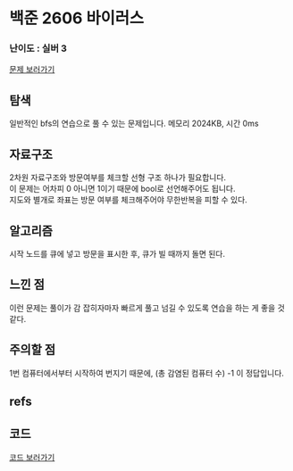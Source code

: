 # 백준 2606 바이러스
 
### 난이도 : 실버 3
[문제 보러가기](https://www.acmicpc.net/problem/2606)
  
## 탐색
일반적인 bfs의 연습으로 풀 수 있는 문제입니다.
메모리 	2024KB, 시간 0ms
  
  
## 자료구조
2차원 자료구조와 방문여부를 체크할 선형 구조 하나가 필요합니다.  
이 문제는 어차피 0 아니면 1이기 때문에 bool로 선언해주어도 됩니다.  
지도와 별개로 좌표는 방문 여부를 체크해주어야 무한반복을 피할 수 있다.

## 알고리즘
시작 노드를 큐에 넣고 방문을 표시한 후, 큐가 빌 때까지 돌면 된다.  

## 느낀 점
이런 문제는 풀이가 감 잡히자마자 빠르게 풀고 넘길 수 있도록 연습을 하는 게 좋을 것 같다.

## 주의할 점
1번 컴퓨터에서부터 시작하여 번지기 때문에, (총 감염된 컴퓨터 수) -1 이 정답입니다.  

## refs

## 코드
[코드 보러가기](./boj2606.cpp)
